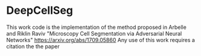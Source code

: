 # DeepCellSeg
This work code is the implementation of the method proposed in Arbelle and Riklin Raviv "Microscopy Cell Segmentation via Adversarial Neural Networks" https://arxiv.org/abs/1709.05860 
Any use of this work requires a citation the the paper

